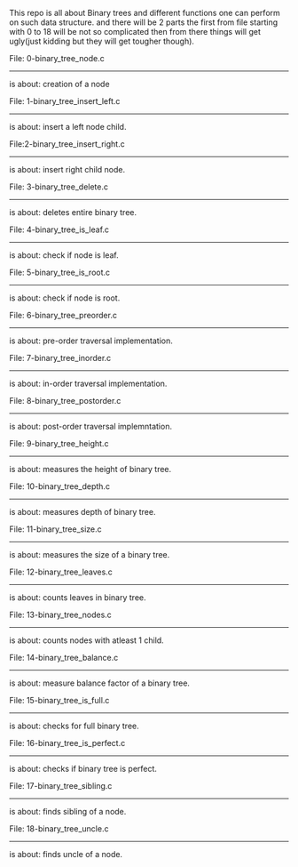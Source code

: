 This repo is all about Binary trees and different functions one can perform on such data structure.
and there will be 2 parts the first from file starting with 0 to 18 will be not so complicated then from there things will get ugly(just kidding but they will get tougher though). 

File: 0-binary_tree_node.c 
___________________________
is about: creation of a node


File: 1-binary_tree_insert_left.c
________________________________
is about: insert a left node child.


File:2-binary_tree_insert_right.c
________________________________
is about: insert right child node.


File: 3-binary_tree_delete.c
________________________________
is about: deletes entire binary tree.


File: 4-binary_tree_is_leaf.c
________________________________
is about: check if node is leaf.


File: 5-binary_tree_is_root.c
________________________________
is about: check if node is root.


File: 6-binary_tree_preorder.c
________________________________
is about: pre-order traversal implementation.


File: 7-binary_tree_inorder.c
________________________________
is about: in-order traversal implementation.


File: 8-binary_tree_postorder.c
________________________________
is about: post-order traversal implemntation.


File: 9-binary_tree_height.c
________________________________
is about: measures the height of binary tree.


File: 10-binary_tree_depth.c
________________________________
is about: measures depth of binary tree.


File: 11-binary_tree_size.c
________________________________
is about: measures the size of a binary tree.


File: 12-binary_tree_leaves.c
________________________________
is about: counts leaves in binary tree.


File: 13-binary_tree_nodes.c
________________________________
is about: counts nodes with atleast 1 child.


File: 14-binary_tree_balance.c
________________________________
is about: measure balance factor of a binary tree.


File: 15-binary_tree_is_full.c
________________________________
is about: checks for full binary tree.


File: 16-binary_tree_is_perfect.c
________________________________
is about: checks if binary tree is perfect.


File: 17-binary_tree_sibling.c
________________________________
is about: finds sibling of a node.


File: 18-binary_tree_uncle.c
________________________________
is about: finds uncle of a node.
